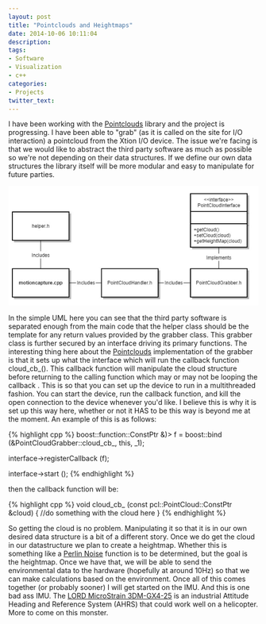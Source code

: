 ```yaml
---
layout: post
title: "Pointclouds and Heightmaps"
date: 2014-10-06 10:11:04
description:
tags:
- Software
- Visualization
- c++
categories:
- Projects
twitter_text:
---
```


I have been working with the [Pointclouds](pointclouds.org) library and the project is progressing. I have been able to "grab" (as it is called on the site for I/O interaction) a pointcloud from the Xtion I/O device. The issue we're facing is that we would like to abstract the third party software as much as possible so we're not depending on their data structures. If we define our own data structures the library itself will be more modular and easy to manipulate for future parties. 
 
![UML](../assets/img/motioncapture.jpg) 

In the simple UML here you can see that the third party software is separated enough from the main code that the helper class should be the template for any return values provided by the grabber class. This grabber class is further secured by an interface driving its primary functions. The interesting thing here about the [Pointclouds](pointclouds.org) implementation of the grabber is that it sets up what the interface which will run the callback function cloud_cb_(). This callback function will manipulate the cloud structure before returning to the calling function which may or may not be looping the callback . This is so that you can set up the device to run in a multithreaded fashion. You can start the device, run the callback function, and kill the open connection to the device whenever you'd like. I believe this is why it is set up this way here, whether or not it HAS to be this way is beyond me at the moment. An example of this is as follows:

{% highlight cpp %}
boost::function::ConstPtr &)> f =
    boost::bind (&PointCloudGrabber::cloud_cb_, this, _1);

interface->registerCallback (f);

interface->start ();
{% endhighlight %}

then the callback function will be:

{% highlight cpp %}
void cloud_cb_ (const pcl::PointCloud::ConstPtr &cloud)
    {
        //do something with the cloud here
    }
{% endhighlight %}

So getting the cloud is no problem. Manipulating it so that it is in our own desired data structure is a bit of a different story. Once we do get the cloud in our datastructure we plan to create a heightmap. Whether this is something like a [Perlin Noise](http://en.wikipedia.org/wiki/Perlin_noise) function is to be determined, but the goal is the heightmap. Once we have that, we will be able to send the environmental data to the hardware (hopefully at around 10Hz) so that we can make calculations based on the environment. Once all of this comes together (or probably sooner) I will get started on the IMU. And this is one bad ass IMU. The [LORD MicroStrain 3DM-GX4-25](http://www.microstrain.com/inertial/3dm-gx4-25) is an industrial Attitude Heading and Reference System (AHRS) that could work well on a helicopter. More to come on this monster.